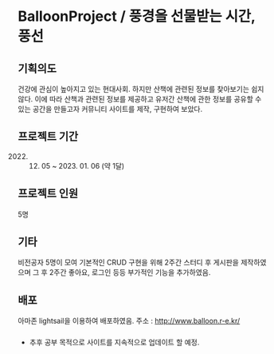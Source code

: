 # BalloonProject / <b> 풍경을 선물받는 시간, 풍선 </b>

## 기획의도
건강에 관심이 높아지고 있는 현대사회.
하지만 산책에 관련된 정보를 찾아보기는 쉽지 않다.
이에 따라 산책과 관련된 정보를 제공하고 유저간 산책에 관한 정보를 공유할 수 있는 공간을 만들고자 커뮤니티 사이트를 제작, 구현하여 보았다.

## 프로젝트 기간
2022. 12. 05 ~ 2023. 01. 06 (약 1달)

## 프로젝트 인원
5명

## 기타
비전공자 5명이 모여 기본적인 CRUD 구현을 위해 2주간 스터디 후 게시판을 제작하였으며
그 후 2주간 좋아요, 로그인 등등 부가적인 기능을 추가하였음.

## 배포
아마존 lightsail을 이용하여 배포하였음.
주소 : http://www.balloon.r-e.kr/


###
* 추후 공부 목적으로 사이트를 지속적으로 업데이트 할 예정.
